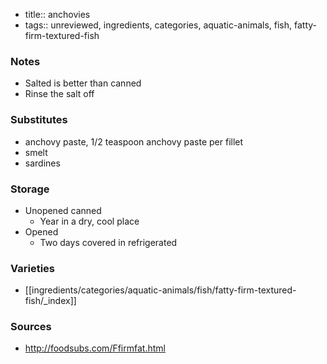 - title:: anchovies
- tags:: unreviewed, ingredients, categories, aquatic-animals, fish, fatty-firm-textured-fish
### Notes
- Salted is better than canned
- Rinse the salt off
### Substitutes
- anchovy paste, 1/2 teaspoon anchovy paste per fillet
- smelt
- sardines
### Storage
- Unopened canned
	- Year in a dry, cool place
- Opened
	- Two days covered in refrigerated

### Varieties
* [[ingredients/categories/aquatic-animals/fish/fatty-firm-textured-fish/_index]]

### Sources
* http://foodsubs.com/Ffirmfat.html
